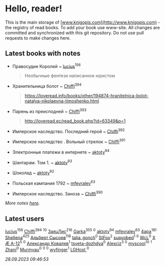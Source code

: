 # Hello, reader!
This is the main storage of [www.knigopis.com](http://www.knigopis.com) - the registry of read books.
To add your book use www-site. All changes are committed and synchronized with this git repository.
Do not use pull requests to make changes here.


## Latest books with notes
* Правосудие Королей ~ [lucius](users/838/83820536-yandex)<sup>156</sup>
    > Необычные фентези написанное юристом

* Хранительница болот ~ [Chiffi](users/105/105831994080785626680-google)<sup>394</sup>
    > https://loveread.info/books/other/194874-hranitelnica-bolot-natalya-nikolaevna-timoshenko.html

* Парень из преисподней ~ [Chiffi](users/105/105831994080785626680-google)<sup>393</sup>
    > http://loveread.ec/read_book.php?id=63349&p=1

* Имперское наследство. Последний герой ~ [Chiffi](users/105/105831994080785626680-google)<sup>392</sup>

* Имперское наследство . Вольный стрелок ~ [Chiffi](users/105/105831994080785626680-google)<sup>391</sup>

* Электронные платежи в интернете ~ [aktoty](users/275/275766107-vkontakte)<sup>94</sup>

* Шантарам. Том 1. ~ [aktoty](users/275/275766107-vkontakte)<sup>93</sup>

* Шоколад ~ [aktoty](users/275/275766107-vkontakte)<sup>92</sup>

* Польская кампания 1792 ~ [mfevralev](users/140/140966150-vkontakte)<sup>63</sup>

* Имперское наследство. Заноза ~ [Chiffi](users/105/105831994080785626680-google)<sup>390</sup>


_More notes [here](latest_books_with_notes.md)._


## Latest users
[lucius](users/838/83820536-yandex)<sup>156</sup> 
[Chiffi](users/105/105831994080785626680-google)<sup>394</sup> 
[](users/101/101368518035734751027-google)<sup>10</sup> 
[ЗаяцЛис](users/112/112388384595246311466-google)<sup>216</sup> 
[Garka](users/115/115753719718250012620-google)<sup>355</sup> 
[](users/115/115095777313809768381-google)<sup>0</sup> 
[aktoty](users/275/275766107-vkontakte)<sup>94</sup> 
[mfevralev](users/140/140966150-vkontakte)<sup>63</sup> 
[4apa](users/117/117392596378069249667-google)<sup>181</sup> 
[Shellena](users/134/13413591548892934957-mailru)<sup>425</sup> 
[Альберт Сысоев](users/474/47446642-vkontakte)<sup>118</sup> 
[talia_gonch](users/116/116727437007720956503-google)<sup>0</sup> 
[StFox](users/108/10824953-yandex)<sup>2</sup> 
[supvobed](users/111/111120684537115120803-google)<sup>1</sup> 
[](users/108/108689900996785507657-google)<sup>0</sup> 
[WcL](users/106/106758454733805717947-google)<sup>0</sup> 
[X Æ A-12](users/115/115609550904757194526-google)<sup>5</sup> 
[](users/112/112452730042794139520-google)<sup>0</sup> 
[Александр Ковалев](users/141/14161137020827113329-mailru)<sup>1</sup> 
[tsveta-dozhdya](users/983/983485507-yandex)<sup>0</sup> 
[Alexciz](users/104/104402554069177138887-google)<sup>3</sup> 
[](users/116/116461044320164710012-google)<sup>0</sup> 
[myscool](users/101/101429613411254493072-google)<sup>10</sup> 
[](users/115/115714542148878544061-google)<sup>1</sup> 
[Zhani](users/109/109586026743199600506-google)<sup>0</sup> 
[Murmyau](users/107/107272984290708451258-google)<sup>0</sup> 
[](users/103/1035563327194476370-mailru)<sup>0</sup> 
[](users/106/106851335280025411906-google)<sup>0</sup> 
[wyfinger](users/112/112391692490886789680-google)<sup>1</sup> 
[LGHost ](users/102/102855694228637360492-google)<sup>0</sup> 


_28.09.2023 09:46:53_
